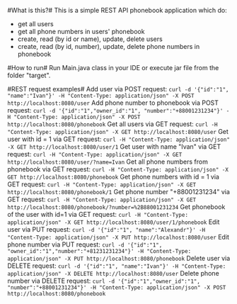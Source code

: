 #What is this?#
This is a simple REST API phonebook application which do:
* get all users
* get all phone numbers in users' phonebook
* create, read (by id or name), update, delete users
* create, read (by id, number), update, delete phone numbers in phonebook

#How to run#
Run Main.java class in your IDE or execute jar file from the folder "target".

#REST request examples#
Add user via POST request:  `curl -d '{"id":"1", "name":"Ivan"}' -H "Content-Type: application/json" -X POST http://localhost:8080/user`
Add phone number to phonebook via POST request:  `curl -d '{"id":"1","owner_id":"1", "number":"+88001231234"}' -H "Content-Type: application/json" -X POST http://localhost:8080/phonebook`
Get all users via GET request:  `curl -H "Content-Type: application/json" -X GET http://localhost:8080/user`
Get user with id = 1 via GET request:  `curl -H "Content-Type: application/json" -X GET http://localhost:8080/user/1`
Get user with name "Ivan" via GET request:  `curl -H "Content-Type: application/json" -X GET http://localhost:8080/user/?name=Ivan`
Get all phone numbers from phonebook via GET request:  `curl -H "Content-Type: application/json" -X GET http://localhost:8080/phonebook`
Get phone numbers with id = 1 via GET request:  `curl -H "Content-Type: application/json" -X GET http://localhost:8080/phonebook/1`
Get phone number "+88001231234" via GET request:  `curl -H "Content-Type: application/json" -X GET http://localhost:8080/phonebook/?number=%2B88001231234`
Get phonebook of the user with id=1 via GET request:  `curl -H "Content-Type: application/json" -X GET http://localhost:8080/user/1/phonebook`
Edit user via PUT request:  `curl -d '{"id":"1", "name":"Alexandr"}' -H "Content-Type: application/json" -X PUT http://localhost:8080/user`
Edit phone number via PUT request:  `curl -d '{"id":"1", "owner_id":"1","number":"+81231231234"}' -H "Content-Type: application/json" -X PUT http://localhost:8080/phonebook`
Delete user via DELETE request:  `curl -d '{"id":"1", "name":"Ivan"}' -H "Content-Type: application/json" -X DELETE http://localhost:8080/user`
Delete phone number via DELETE request:  `curl -d '{"id":"1","owner_id":"1", "number":"+88001231234"}' -H "Content-Type: application/json" -X POST http://localhost:8080/phonebook`
